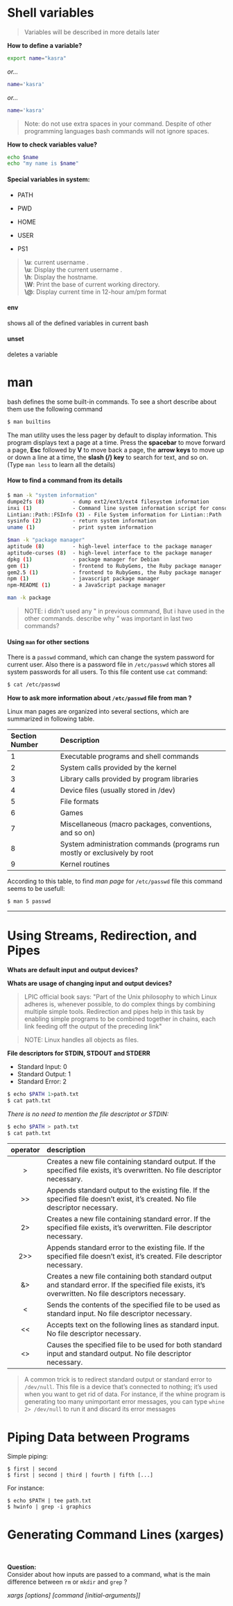 # Shell variables

> Variables will be described in more details later

**How to define a variable?**
```bash
export name="kasra"
```
*or...*
```bash
name='kasra'
```
*or...*
```bash
name='kasra'
```


> Note: do not use extra spaces in your command. Despite of other programming languages bash commands will not ignore spaces.

**How to check variables value?**
```bash
echo $name
echo "my name is $name"
```

#### Special variables in system:

- PATH

- PWD

- HOME

- USER

- PS1

> **\u**: current username .<br>
 **\u**: Display the current username .<br>
 **\h**: Display the hostname. <br>
 **\W**: Print the base of current working directory.<br>
 **\\@**: Display current time in 12-hour am/pm format

#### env
shows all of the defined variables in current bash

#### unset
deletes a variable

# man

bash defines the some built-in commands. To see a short describe about them use the following command

```bash
$ man builtins
```

The man utility uses the less pager by default to display information. This program displays text a page at a time. Press the **spacebar** to move forward a page, **Esc** followed by **V** to move back a page, the **arrow keys** to move up or down a line at a time, the **slash (/) key** to search for text, and so on. (Type `man less` to learn all the details)

#### How to find a command from its details

```bash
$ man -k "system information"
dumpe2fs (8)         - dump ext2/ext3/ext4 filesystem information
inxi (1)             - Command line system information script for console and IRC
Lintian::Path::FSInfo (3) - File System information for Lintian::Path
sysinfo (2)          - return system information
uname (1)            - print system information
```
```bash
$man -k "package manager"
aptitude (8)         - high-level interface to the package manager
aptitude-curses (8)  - high-level interface to the package manager
dpkg (1)             - package manager for Debian
gem (1)              - frontend to RubyGems, the Ruby package manager
gem2.5 (1)           - frontend to RubyGems, the Ruby package manager
npm (1)              - javascript package manager
npm-README (1)       - a JavaScript package manager
```

```bash
man -k package
```

> NOTE: i didn't used any " in previous command, But i have used in the other commands. describe why " was important in last two commands?

#### Using `man` for other sections

There is a `passwd` command, which can change the system password for current user.
Also there is a password file in `/etc/passwd` which stores all system passwords for all users.
To this file content use `cat` command:
```bash
$ cat /etc/passwd
```

**How to ask more information about `/etc/passwd` file from man ?**

Linux man pages are organized into several sections, which are summarized in following table.

| Section Number | Description     |
| :------------- | :------------- |
| 1 | Executable programs and shell commands |
| 2 | System calls provided by the kernel |
| 3 | Library calls provided by program libraries |
| 4 | Device files (usually stored in /dev) |
| 5 | File formats |
| 6 | Games |
| 7 | Miscellaneous (macro packages, conventions, and so on) |
| 8 | System administration commands (programs run mostly or exclusively by root |
| 9 | Kernel routines |

According to this table, to find *man page* for `/etc/passwd` file this command seems to be usefull:
```bash
$ man 5 passwd
```
****
# Using Streams, Redirection, and Pipes

**Whats are default input and output devices?**

**Whats are usage of changing input and output devices?**

> LPIC official book says: "Part of the Unix philosophy to which Linux adheres is, whenever possible, to do complex things by combining multiple simple tools. Redirection and pipes help in this task by enabling simple programs to be combined together in chains, each link feeding off the output of the preceding link"

> NOTE: Linux handles all objects as files.

**File descriptors for STDIN, STDOUT and STDERR**

- Standard Input: 0
- Standard Output: 1
- Standard Error: 2

```bash
$ echo $PATH 1>path.txt
$ cat path.txt
```

*There is no need to mention the file descriptot or STDIN:*

```bash
$ echo $PATH > path.txt
$ cat path.txt
```

| operator     | description     |
| :-: | :- |
|>| Creates a new file containing standard output. If the specified file exists, it’s overwritten. No file descriptor necessary. |
| >>  | Appends standard output to the existing file. If the specified file doesn’t exist, it’s created. No file descriptor necessary. |
| 2>  | Creates a new file containing standard error. If the specified file exists, it’s overwritten. File descriptor necessary. |
| 2>> | Appends standard error to the existing file. If the specified file doesn’t exist, it’s created. File descriptor necessary. |
| &>  | Creates a new file containing both standard output and standard error. If the specified file exists, it’s overwritten. No file descriptors necessary. |
| <   | Sends the contents of the specified file to be used as standard input. No file descriptor necessary. |
| <<  | Accepts text on the following lines as standard input. No file descriptor necessary. |
| <>  | Causes the specified file to be used for both standard input and standard output. No file descriptor necessary. |


> A common trick is to redirect standard output or standard error to `/dev/null`. This file is a device that’s connected to nothing; it’s used when you want to get rid of data. For instance, if the whine program is generating too
many unimportant error messages, you can type
`whine 2> /dev/null` to run it and discard its error messages


# Piping Data between Programs

Simple piping:
```Shell
$ first | second
$ first | second | third | fourth | fifth [...]
```

For instance:
```Shell
$ echo $PATH | tee path.txt
$ hwinfo | grep -i graphics
```

# Generating Command Lines (xarges)
<br>

**Question:** <br>Consider about how inputs are passed to a command, what is the main difference between `rm` or `mkdir` and `grep` ?

*xargs [options] [command [initial-arguments]]*
